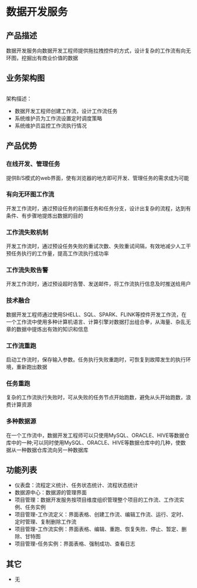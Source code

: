 # 数据开发服务

## 产品描述

数据开发服务向数据开发工程师提供拖拉拽控件的方式，设计复杂的工作流有向无环图，挖掘出有商业价值的数据

## 业务架构图

<img :src="$withBase('/operation/datadev_1.png')" >

架构描述：

- 数据开发工程师创建工作流，设计工作流任务
- 系统维护员为工作流设置定时调度策略
- 系统维护员监控工作流执行情况

## 产品优势

### 在线开发、管理任务

提供B/S模式的web界面，使有浏览器的地方即可开发、管理任务的需求成为可能

### 有向无环图工作流

开发工作流时，通过预设任务的前置任务和任务分支，设计出复杂的流程，达到有条件、有步骤地提炼出数据的目的

### 工作流失败机制

开发工作流时，通过预设任务失败的重试次数、失败重试间隔，有效地减少人工干预任务执行的工作量，提高工作流执行成功率

### 工作流失败告警

开发工作流时，通过预设超时告警、发送邮件，将工作流执行信息及时推送给用户

### 技术融合

数据开发工程师通过使用SHELL、SQL、SPARK、FLINK等控件开发工作流，在一个工作流中使用多种计算机语言、计算引擎对数据打出组合拳，从海量、杂乱无章的数据中提炼出有效的知识和信息

### 工作流重跑

启动工作流时，保存输入参数。任务执行失败重跑时，可恢复到故障发生的执行环境，重新跑出数据

### 任务重跑

复杂的工作流执行失败时，可从失败的任务节点开始跑数，避免从头开始跑数，浪费计算资源

### 多种数据源

在一个工作流中，数据开发工程师可以只使用MySQL、ORACLE、HIVE等数据仓库中的一种;可以同时使用MySQL、ORACLE、HIVE等数据仓库中的几种，使数据从一种数据仓库流向另一种数据库



## 功能列表

- 仪表盘：流程定义统计、任务状态统计、流程状态统计
- 数据源中心：数据源的管理界面
- 项目管理：数据开发服务按项目维度组织管理整个项目的工作流、工作流实例、任务实例
- 项目管理-工作流定义：界面表格、创建工作流、编辑工作流、运行、定时、定时管理、复制删除工作流
- 项目管理-工作流实例：界面表格、编辑、重跑、恢复失败、停止、暂定、删除、甘特图
- 项目管理-任务实例：界面表格、强制成功、查看日志

## 其它

- 无
